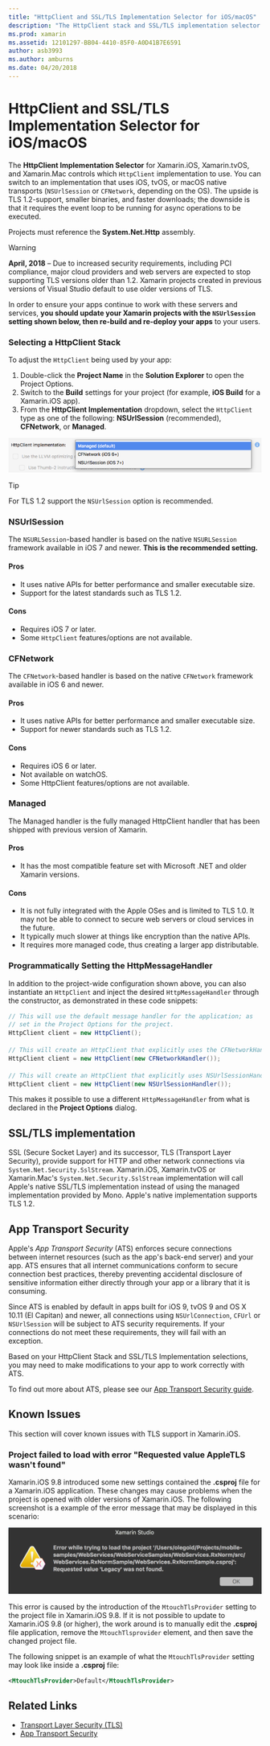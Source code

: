 ```yaml
---
title: "HttpClient and SSL/TLS Implementation Selector for iOS/macOS"
description: "The HttpClient stack and SSL/TLS implementation selector determines the HttpClient and SSL/TLS implementation that will be used by your Xamarin iOS, tvOS, or macOS app."
ms.prod: xamarin
ms.assetid: 12101297-BB04-4410-85F0-A0D41B7E6591
author: asb3993
ms.author: amburns
ms.date: 04/20/2018
---
```


# HttpClient and SSL/TLS Implementation Selector for iOS/macOS

The **HttpClient Implementation Selector** for Xamarin.iOS, Xamarin.tvOS, and Xamarin.Mac controls which `HttpClient` implementation to use. You can switch to an implementation that uses iOS, tvOS, or macOS native transports (`NSUrlSession` or `CFNetwork`, depending on the OS). The upside is TLS 1.2-support, smaller binaries, and faster downloads; the downside is that it requires the event loop to be running for async operations to be executed.

Projects must reference the **System.Net.Http** assembly.

> [!WARNING]
> **April, 2018** – Due to increased security requirements, including PCI compliance, major cloud providers and web servers are expected to stop supporting TLS versions older than 1.2.  Xamarin projects created in previous versions of Visual Studio default to use older versions of TLS.
>
> In order to ensure your apps continue to work with these servers and services, **you should update your Xamarin projects with the `NSUrlSession` setting shown below, then re-build and re-deploy your apps** to your users.

<a name="Selecting-a-HttpClient-Stack" />

### Selecting a HttpClient Stack

To adjust the `HttpClient` being used by your app:

1. Double-click the **Project Name** in the **Solution Explorer** to open the Project Options.
2. Switch to the **Build** settings for your project (for example, **iOS Build** for a Xamarin.iOS app).
3. From the **HttpClient Implementation** dropdown, select the `HttpClient` type as one of the following: **NSUrlSession** (recommended), **CFNetwork**, or **Managed**.

[![Choose HttpClient implementation from Managed, CFNetwork, or NSUrlSession](http-stack-images/http-xs-sml.png)](http-stack-images/http-xs.png#lightbox)

> [!TIP]
> For TLS 1.2 support the `NSUrlSession` option is recommended.

<a name="NSUrlSession" />

### NSUrlSession

The `NSURLSession`-based handler is based on the native `NSURLSession` framework available in iOS 7 and newer. 
**This is the recommended setting.**

#### Pros

- It uses native APIs for better performance and smaller executable size.
- Support for the latest standards such as TLS 1.2.

#### Cons

- Requires iOS 7 or later.
- Some `HttpClient` features/options are not available.

<a name="CFNetwork" />

### CFNetwork

The `CFNetwork`-based handler is based on the native `CFNetwork` framework available in iOS 6 and newer.

#### Pros

- It uses native APIs for better performance and smaller executable size.
- Support for newer standards such as TLS 1.2.

#### Cons

- Requires iOS 6 or later.
- Not available on watchOS.
- Some HttpClient features/options are not available.

<a name="Managed" />

### Managed

The Managed handler is the fully managed HttpClient handler that has been shipped with previous version of Xamarin.

#### Pros

- It has the most compatible feature set with Microsoft .NET and older Xamarin versions.

#### Cons

- It is not fully integrated with the Apple OSes and is limited to TLS 1.0. It may not be able to connect to secure web servers or cloud services in the future.
- It typically much slower at things like encryption than the native APIs.
- It requires more managed code, thus creating a larger app distributable.

### Programmatically Setting the HttpMessageHandler

In addition to the project-wide configuration shown above, you can also instantiate an `HttpClient` and inject the desired `HttpMessageHandler` through the constructor, as demonstrated in these code snippets:

```csharp
// This will use the default message handler for the application; as
// set in the Project Options for the project.
HttpClient client = new HttpClient();

// This will create an HttpClient that explicitly uses the CFNetworkHandler
HttpClient client = new HttpClient(new CFNetworkHandler());

// This will create an HttpClient that explicitly uses NSUrlSessionHandler
HttpClient client = new HttpClient(new NSUrlSessionHandler());
```

This makes it possible to use a different `HttpMessageHandler` from what is declared in the **Project Options** dialog.

<a name="New-SSL-TLS-implementation-build-option" />
<a name="Selecting-a-SSL-TLS-implementation" />
<a name="Apple-TLS" />

## SSL/TLS implementation

SSL (Secure Socket Layer) and its successor, TLS (Transport Layer Security), provide support for HTTP and other network connections via `System.Net.Security.SslStream`. Xamarin.iOS, Xamarin.tvOS or Xamarin.Mac's `System.Net.Security.SslStream` implementation will call Apple's native SSL/TLS implementation instead of using the managed implementation provided by Mono. Apple's native implementation supports TLS 1.2.

<a name="App-Transport-Security" />

## App Transport Security

Apple's _App Transport Security_ (ATS) enforces secure connections between internet resources (such as the app's back-end server) and your app. ATS ensures that all internet communications conform to secure connection best practices, thereby preventing accidental disclosure of sensitive information either directly through your app or a library that it is consuming.

Since ATS is enabled by default in apps built for iOS 9, tvOS 9 and OS X 10.11 (El Capitan) and newer, all connections using `NSUrlConnection`, `CFUrl` or `NSUrlSession` will be subject to ATS security requirements. If your connections do not meet these requirements, they will fail with an exception.

Based on your HttpClient Stack and SSL/TLS Implementation selections, you may need to make modifications to your app to work correctly with ATS.

To find out more about ATS, please see our [App Transport Security guide](~/ios/app-fundamentals/ats.md).

## Known Issues

This section will cover known issues with TLS support in Xamarin.iOS.

### Project failed to load with error "Requested value AppleTLS wasn't found"

Xamarin.iOS 9.8 introduced some new settings contained the **.csproj** file for a Xamarin.iOS application. These changes  may cause problems when the project is opened with older versions of Xamarin.iOS. The following screenshot is a example of the error message that may be displayed in this scenario:

![Screenshot of error while trying to load project, requested value legacy not found](http-stack-images/tlserror-xs.png)

This error is caused by the introduction of the `MtouchTlsProvider` setting to the project file in Xamarin.iOS 9.8. If it is not possible to update to Xamarin.iOS 9.8 (or higher), the work around is to manually edit the **.csproj** file  application, remove the `MtouchTlsprovider` element, and then save the  changed project file.

The following snippet is an example of what the `MtouchTlsProvider` setting may look like inside a **.csproj** file:

```xml
<MtouchTlsProvider>Default</MtouchTlsProvider>
```

## Related Links

- [Transport Layer Security (TLS)](~/cross-platform/app-fundamentals/transport-layer-security.md)
- [App Transport Security](~/ios/app-fundamentals/ats.md)
